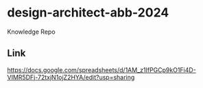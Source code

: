 # design-architect-abb-2024
Knowledge Repo

## Link 

https://docs.google.com/spreadsheets/d/1AM_z1IfPGCp9kO1Fi4D-VIMR5DFj-72txjN1ojZ2HYA/edit?usp=sharing
